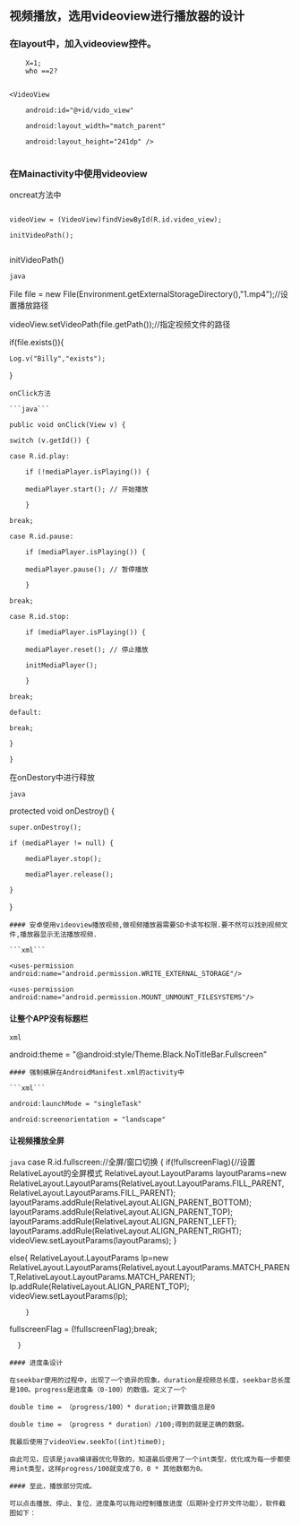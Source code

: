 ## 视频播放，选用videoview进行播放器的设计
### 在layout中，加入videoview控件。
```
	X=1;
	who ==2?

```

```

<VideoView

    android:id="@+id/vido_view"

    android:layout_width="match_parent"

    android:layout_height="241dp" />


```
### 在Mainactivity中使用videoview
oncreat方法中

```

videoView = (VideoView)findViewById(R.id.video_view);

initVideoPath();


```
initVideoPath()

```java```

File file = new File(Environment.getExternalStorageDirectory(),"1.mp4");//设置播放路径

videoView.setVideoPath(file.getPath());//指定视频文件的路径

if(file.exists()){

    Log.v("Billy","exists");   

}

```
onClick方法

```java```

public void onClick(View v) {

switch (v.getId()) {

case R.id.play:

    if (!mediaPlayer.isPlaying()) {

    mediaPlayer.start(); // 开始播放

    }

break;

case R.id.pause:

    if (mediaPlayer.isPlaying()) {

    mediaPlayer.pause(); // 暂停播放

    }

break;

case R.id.stop:

    if (mediaPlayer.isPlaying()) {

    mediaPlayer.reset(); // 停止播放

    initMediaPlayer();

    }

break;

default:

break;

}

}

```

在onDestory中进行释放

```java```

protected void onDestroy() {

    super.onDestroy();

    if (mediaPlayer != null) {

        mediaPlayer.stop();

        mediaPlayer.release();

    }

}

```
#### 安卓使用videoview播放视频,做视频播放器需要SD卡读写权限.要不然可以找到视频文件,播放器显示无法播放视频.

```xml```

<uses-permission android:name="android.permission.WRITE_EXTERNAL_STORAGE"/>

<uses-permission android:name="android.permission.MOUNT_UNMOUNT_FILESYSTEMS"/>

```
#### 让整个APP没有标题栏

```xml```

android:theme = "@android:style/Theme.Black.NoTitleBar.Fullscreen"

```
#### 强制横屏在AndroidManifest.xml的activity中

```xml```

android:launchMode = "singleTask"

android:screenorientation = "landscape"

```
#### 让视频播放全屏
```java```
 case R.id.fullscreen://全屏/窗口切换
      {
       if(!fullscreenFlag){//设置RelativeLayout的全屏模式
        RelativeLayout.LayoutParams layoutParams=new RelativeLayout.LayoutParams(RelativeLayout.LayoutParams.FILL_PARENT, RelativeLayout.LayoutParams.FILL_PARENT);
            layoutParams.addRule(RelativeLayout.ALIGN_PARENT_BOTTOM);
            layoutParams.addRule(RelativeLayout.ALIGN_PARENT_TOP);
            layoutParams.addRule(RelativeLayout.ALIGN_PARENT_LEFT);
            layoutParams.addRule(RelativeLayout.ALIGN_PARENT_RIGHT);
            videoView.setLayoutParams(layoutParams);
        }

else{
           RelativeLayout.LayoutParams lp=new  RelativeLayout.LayoutParams(RelativeLayout.LayoutParams.MATCH_PARENT,RelativeLayout.LayoutParams.MATCH_PARENT);
           lp.addRule(RelativeLayout.ALIGN_PARENT_TOP);
             videoView.setLayoutParams(lp);

        }    

fullscreenFlag = (!fullscreenFlag);break;

      }

```
#### 进度条设计

在seekbar使用的过程中，出现了一个诡异的现象。duration是视频总长度，seekbar总长度是100。progress是进度条（0-100）的数值。定义了一个

double time = （progress/100）* duration;计算数值总是0

double time = （progress * duration）/100;得到的就是正确的数据。

我最后使用了videoView.seekTo((int)time0);

由此可见，应该是java编译器优化导致的，知道最后使用了一个int类型，优化成为每一步都使用int类型，这样progress/100就变成了0，0 * 其他数都为0。

#### 至此，播放部分完成。

可以点击播放、停止、复位、进度条可以拖动控制播放进度（后期补全打开文件功能），软件截图如下：



